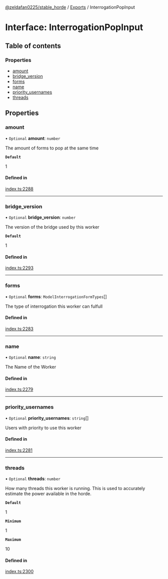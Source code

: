 [@zeldafan0225/stable_horde](../README.md) / [Exports](../modules.md) / InterrogationPopInput

# Interface: InterrogationPopInput

## Table of contents

### Properties

- [amount](InterrogationPopInput.md#amount)
- [bridge\_version](InterrogationPopInput.md#bridge_version)
- [forms](InterrogationPopInput.md#forms)
- [name](InterrogationPopInput.md#name)
- [priority\_usernames](InterrogationPopInput.md#priority_usernames)
- [threads](InterrogationPopInput.md#threads)

## Properties

### amount

• `Optional` **amount**: `number`

The amount of forms to pop at the same time

**`Default`**

1

#### Defined in

[index.ts:2288](https://github.com/ZeldaFan0225/stable_horde/blob/da4b9dc/index.ts#L2288)

___

### bridge\_version

• `Optional` **bridge\_version**: `number`

The version of the bridge used by this worker

**`Default`**

1

#### Defined in

[index.ts:2293](https://github.com/ZeldaFan0225/stable_horde/blob/da4b9dc/index.ts#L2293)

___

### forms

• `Optional` **forms**: `ModelInterrogationFormTypes`[]

The type of interrogation this worker can fulfull

#### Defined in

[index.ts:2283](https://github.com/ZeldaFan0225/stable_horde/blob/da4b9dc/index.ts#L2283)

___

### name

• `Optional` **name**: `string`

The Name of the Worker

#### Defined in

[index.ts:2279](https://github.com/ZeldaFan0225/stable_horde/blob/da4b9dc/index.ts#L2279)

___

### priority\_usernames

• `Optional` **priority\_usernames**: `string`[]

Users with priority to use this worker

#### Defined in

[index.ts:2281](https://github.com/ZeldaFan0225/stable_horde/blob/da4b9dc/index.ts#L2281)

___

### threads

• `Optional` **threads**: `number`

How many threads this worker is running. This is used to accurately estimate the power available in the horde.

**`Default`**

1

**`Minimum`**

1

**`Maximum`**

10

#### Defined in

[index.ts:2300](https://github.com/ZeldaFan0225/stable_horde/blob/da4b9dc/index.ts#L2300)
